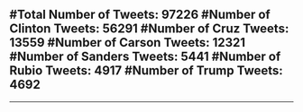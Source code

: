 #Total Number of Tweets: 97226 
#Number of Clinton Tweets: 56291
#Number of Cruz Tweets: 13559
#Number of Carson Tweets: 12321
#Number of Sanders Tweets: 5441
#Number of Rubio Tweets: 4917
#Number of Trump Tweets: 4692
---
---
